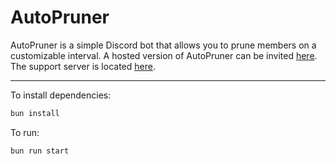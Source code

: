 # AutoPruner
AutoPruner is a simple Discord bot that allows you to prune members on a customizable interval. A hosted version of AutoPruner can be invited [here](https://discord.com/api/oauth2/authorize?client_id=1049762823997231134&permissions=274878286850&scope=applications.commands%20bot). The support server is located [here](https://discord.com/invite/wAhhesqCAH).

---

To install dependencies:

```bash
bun install
```

To run:

```bash
bun run start
```
